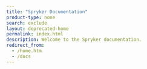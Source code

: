 ```yaml
---
title: "Spryker Documentation"
product-type: none
search: exclude
layout: deprecated-home
permalink: index.html
description: Welcome to the Spryker documentation.
redirect_from:
  - /home.htm
  - /docs
---
```


